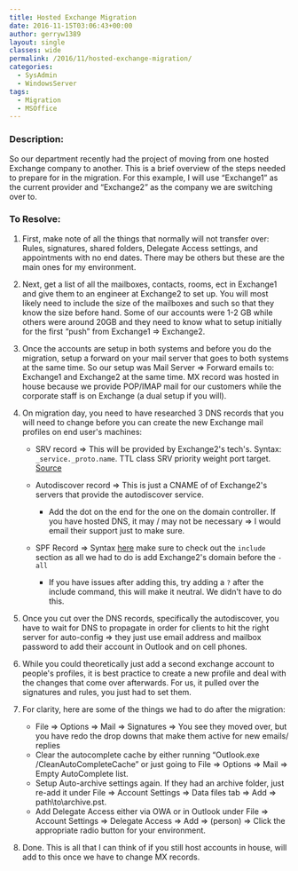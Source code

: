 ```yaml
---
title: Hosted Exchange Migration
date: 2016-11-15T03:06:43+00:00
author: gerryw1389
layout: single
classes: wide
permalink: /2016/11/hosted-exchange-migration/
categories:
  - SysAdmin
  - WindowsServer
tags:
  - Migration
  - MSOffice
---
```

<!--more-->

### Description:

So our department recently had the project of moving from one hosted Exchange company to another. This is a brief overview of the steps needed to prepare for in the migration. For this example, I will use &#8220;Exchange1&#8221; as the current provider and &#8220;Exchange2&#8221; as the company we are switching over to.

### To Resolve:

1. First, make note of all the things that normally will not transfer over: Rules, signatures, shared folders, Delegate Access settings, and appointments with no end dates. There may be others but these are the main ones for my environment.

2. Next, get a list of all the mailboxes, contacts, rooms, ect in Exchange1 and give them to an engineer at Exchange2 to set up. You will most likely need to include the size of the mailboxes and such so that they know the size before hand. Some of our accounts were 1-2 GB while others were around 20GB and they need to know what to setup initially for the first &#8220;push&#8221; from Exchange1 => Exchange2.

3. Once the accounts are setup in both systems and before you do the migration, setup a forward on your mail server that goes to both systems at the same time. So our setup was Mail Server => Forward emails to: Exchange1 and Exchange2 at the same time. MX record was hosted in house because we provide POP/IMAP mail for our customers while the corporate staff is on Exchange (a dual setup if you will).

4. On migration day, you need to have researched 3 DNS records that you will need to change before you can create the new Exchange mail profiles on end user's machines:

   - SRV record => This will be provided by Exchange2's tech's. Syntax: `_service._proto.name`. TTL class SRV priority weight port target. [Source](https://en.wikipedia.org/wiki/SRV_record)

   - Autodiscover record => This is just a CNAME of of Exchange2's servers that provide the autodiscover service. 
     - Add the dot on the end for the one on the domain controller. If you have hosted DNS, it may / may not be necessary => I would email their support just to make sure.

   - SPF Record => Syntax [here](http://www.openspf.org/SPF_Record_Syntax) make sure to check out the `include` section as all we had to do is add Exchange2's domain before the `-all` 
     - If you have issues after adding this, try adding a `?` after the include command, this will make it neutral. We didn't have to do this.

5. Once you cut over the DNS records, specifically the autodiscover, you have to wait for DNS to propagate in order for clients to hit the right server for auto-config => they just use email address and mailbox password to add their account in Outlook and on cell phones.

6. While you could theoretically just add a second exchange account to people's profiles, it is best practice to create a new profile and deal with the changes that come over afterwards. For us, it pulled over the signatures and rules, you just had to set them.

7. For clarity, here are some of the things we had to do after the migration:

   - File => Options => Mail => Signatures => You see they moved over, but you have redo the drop downs that make them active for new emails/ replies
   - Clear the autocomplete cache by either running &#8220;Outlook.exe /CleanAutoCompleteCache&#8221; or just going to File => Options => Mail => Empty AutoComplete list.
   - Setup Auto-archive settings again. If they had an archive folder, just re-add it under File => Account Settings => Data files tab => Add => path\to\archive.pst.
   - Add Delegate Access either via OWA or in Outlook under File => Account Settings => Delegate Access => Add => (person) => Click the appropriate radio button for your environment.

8. Done. This is all that I can think of if you still host accounts in house, will add to this once we have to change MX records.